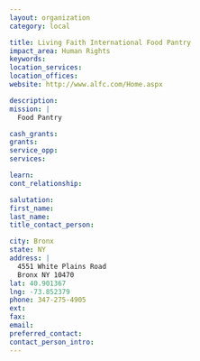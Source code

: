 ```yaml
---
layout: organization
category: local

title: Living Faith International Food Pantry
impact_area: Human Rights
keywords: 
location_services: 
location_offices: 
website: http://www.alfc.com/Home.aspx

description: 
mission: |
  Food Pantry

cash_grants: 
grants: 
service_opp: 
services: 

learn: 
cont_relationship: 

salutation: 
first_name: 
last_name: 
title_contact_person: 

city: Bronx
state: NY
address: |
  4551 White Plains Road  
  Bronx NY 10470
lat: 40.901367
lng: -73.852379
phone: 347-275-4905
ext: 
fax: 
email: 
preferred_contact: 
contact_person_intro: 
---
```

